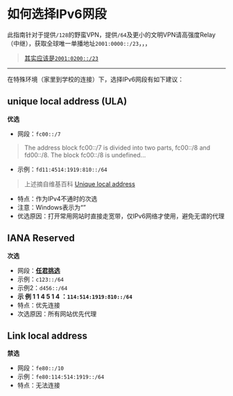 # 如何选择IPv6网段

此指南针对于提供`/128`的野蛮VPN，提供`/64`及更小的文明VPN请高强度Relay（中继），获取全球唯一单播地址`2001:0000::/23`，，，
> [其实应该是`2001:0200::/23`](https://www.iana.org/assignments/ipv6-unicast-address-assignments/ipv6-unicast-address-assignments.xhtml)
---
在特殊环境（家里到学校的连接）下，选择IPv6网段有如下建议：

## unique local address (ULA)
**优选**
* 网段：`fc00::/7`
> The address block fc00::/7 is divided into two parts, fc00::/8 and fd00::/8.
> The block fc00::/8 is undefined...
* 示例：`fd11:4514:1919:810::/64`
> 上述摘自维基百科 [Unique local address](https://en.wikipedia.org/wiki/Unique_local_address)
* 特点：作为IPv4不通时的次选
* 注意：Windows表示为“”
* 优选原因：打开常用网站时直接走宽带，仅IPv6网络才使用，避免无谓的代理

## IANA Reserved
**次选**
* 网段：[**任君挑选**](https://www.iana.org/assignments/ipv6-address-space/ipv6-address-space.xhtml)
* 示例：`c123::/64`
* 示例2：`d456::/64`
* **示 例 1 1 4 5 1 4 ：`114:514:1919:810::/64`**
* 特点：优先连接
* 次选原因：所有网站优先代理

## Link local address
**禁选**
* 网段：`fe80::/10`
* 示例：`fe80:114:514:1919::/64`
* 特点：无法连接
